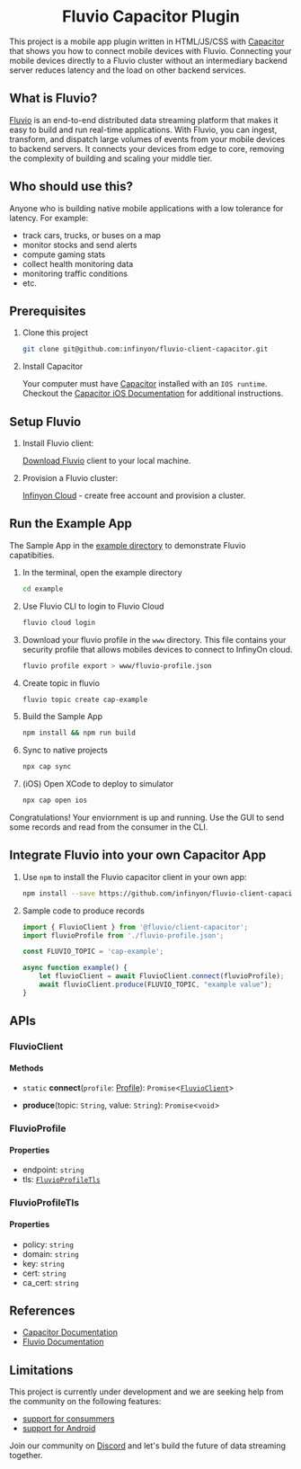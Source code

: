 <h1 align="center">Fluvio Capacitor Plugin</h1>

This project is a mobile app plugin written in HTML/JS/CSS with [Capacitor](https://capacitorjs.com) that shows you how to connect mobile devices with Fluvio. Connecting your mobile devices directly to a Fluvio cluster without an intermediary backend server reduces latency and the load on other backend services.

## What is Fluvio?

[Fluvio](https://www.fluvio.io/) is an end-to-end distributed data streaming platform that makes it easy to build and run real-time applications. With Fluvio, you can ingest, transform, and dispatch large volumes of events from your mobile devices to backend servers. It connects your devices from edge to core, removing the complexity of building and scaling your middle tier.

## Who should use this?

Anyone who is building native mobile applications with a low tolerance for latency. For example:
*  track cars, trucks, or buses on a map
*  monitor stocks and send alerts
*  compute gaming stats
*  collect health monitoring data
*  monitoring traffic conditions
*  etc.

## Prerequisites

1. Clone this project

    ```bash
    git clone git@github.com:infinyon/fluvio-client-capacitor.git
    ```

2. Install Capacitor

    Your computer must have [Capacitor](https://capacitorjs.com/docs) installed with an `IOS runtime`. Checkout the [Capacitor iOS Documentation](https://capacitorjs.com/docs/ios) for additional instructions.


## Setup Fluvio

1. Install Fluvio client:
    
    [Download Fluvio](https://www.fluvio.io/download/) client to your local machine.

2. Provision a Fluvio cluster:

    [Infinyon Cloud](https://infinyon.cloud/) - create free account and provision a cluster.


## Run the Example App

The Sample App in the [example directory](./example) to demonstrate Fluvio capatibities.

1. In the terminal, open the example directory

    ```bash
    cd example
    ```

2. Use Fluvio CLI to login to Fluvio Cloud

    ```bash
    fluvio cloud login
    ```

3. Download your fluvio profile in the `www` directory. This file contains your security profile that allows mobiles devices to connect to InfinyOn cloud.

    ```bash
    fluvio profile export > www/fluvio-profile.json
    ```

4. Create topic in fluvio

    ```bash
    fluvio topic create cap-example
    ```

5. Build the Sample App

    ```bash
    npm install && npm run build
    ```

6. Sync to native projects

    ```bash
    npx cap sync
    ```

6. (iOS) Open XCode to deploy to simulator

    ```bash
    npx cap open ios
    ```

Congratulations! Your enviornment is up and running. Use the GUI to send some records and read from the consumer in the CLI.



## Integrate Fluvio into your own Capacitor App

1. Use `npm` to install the Fluvio capacitor client in your own app:

    ```bash
    npm install --save https://github.com/infinyon/fluvio-client-capacitor/releases/latest/download/fluvio-client-capacitor.tgz
    ```

2. Sample code to produce records

    ```javascript
    import { FluvioClient } from '@fluvio/client-capacitor';
    import fluvioProfile from './fluvio-profile.json';

    const FLUVIO_TOPIC = 'cap-example';

    async function example() {    
        let fluvioClient = await FluvioClient.connect(fluvioProfile);
        await fluvioClient.produce(FLUVIO_TOPIC, "example value");
    }
    ```


## APIs

### FluvioClient

#### Methods

- `static` **connect**(`profile`: [Profile](#Profile)): `Promise`<[`FluvioClient`](#FluvioClient)\>

- **produce**(topic: `String`, value: `String`): `Promise`<`void`\>


### FluvioProfile

#### Properties

- endpoint: `string`
- tls: [`FluvioProfileTls`](#FluvioProfileTls)


### FluvioProfileTls

#### Properties

- policy: `string`
- domain: `string`
- key: `string`
- cert: `string`
- ca_cert: `string`


## References 
* [Capacitor Documentation](https://capacitorjs.com/docs)
* [Fluvio Documentation](https://fluvio.io/docs)


## Limitations

This project is currently under development and we are seeking help from the community on the following features:
* [support for consummers](https://github.com/infinyon/fluvio-client-capacitor/issues/1)
* [support for Android](https://github.com/infinyon/fluvio-client-capacitor/issues/2)

Join our community on [Discord](https://discordapp.com/invite/bBG2dTz) and let's build the future of data streaming together.
